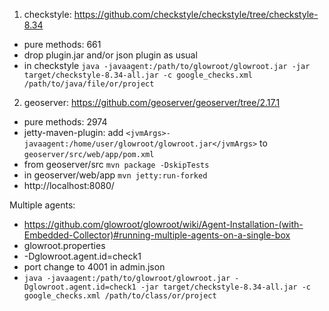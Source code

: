 1. checkstyle: https://github.com/checkstyle/checkstyle/tree/checkstyle-8.34
  - pure methods: 661
  - drop plugin.jar and/or json plugin as usual
  - in checkstyle `java -javaagent:/path/to/glowroot/glowroot.jar -jar target/checkstyle-8.34-all.jar -c google_checks.xml /path/to/java/file/or/project`

2. geoserver: https://github.com/geoserver/geoserver/tree/2.17.1
  - pure methods: 2974
  - jetty-maven-plugin: add `<jvmArgs>-javaagent:/home/user/glowroot/glowroot.jar</jvmArgs>` to `geoserver/src/web/app/pom.xml`
  - from geoserver/src `mvn package -DskipTests`
  - in geoserver/web/app `mvn jetty:run-forked`
  - http://localhost:8080/
  
Multiple agents:
  - https://github.com/glowroot/glowroot/wiki/Agent-Installation-(with-Embedded-Collector)#running-multiple-agents-on-a-single-box
  - glowroot.properties
  - -Dglowroot.agent.id=check1
  - port change to 4001 in admin.json
  - `java -javaagent:/path/to/glowroot/glowroot.jar -Dglowroot.agent.id=check1 -jar target/checkstyle-8.34-all.jar -c google_checks.xml /path/to/class/or/project`

